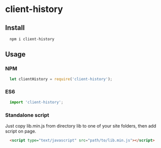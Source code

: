 # client-history
## Install
```
  npm i client-history
```
## Usage
### NPM
```javascript
  let clientHistory = require('client-history');
```
### ES6
```javascript
  import 'client-history';
```
### Standalone script
Just copy lib.min.js from directory lib to one of your site folders, then add script on page.
```html
  <script type="text/javascript" src="path/to/lib.min.js"></script>
```
